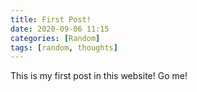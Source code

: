 ```yaml
---
title: First Post!
date: 2020-09-06 11:15
categories: [Random]
tags: [random, thoughts]
---
```


This is my first post in this website! Go me!
